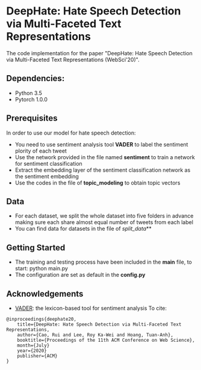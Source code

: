 # DeepHate: Hate Speech Detection via Multi-Faceted Text Representations  
The code implementation for the paper "DeepHate: Hate Speech Detection via Multi-Faceted Text Representations (WebSci'20)".  

## Dependencies:  

- Python 3.5
- Pytorch 1.0.0

## Prerequisites  
In order to use our model for hate speech detection:

- You need to use sentiment analysis tool **VADER** to label the sentiment plority of each tweet  
- Use the network provided in the file named **sentiment** to train a network for sentiment classification  
- Extract the embedding layer of the sentiment classification network as the sentiment embedding  
- Use the codes in the file of **topic_modeling** to obtain topic vectors

## Data  

- For each dataset, we split the whole dataset into five folders in advance making sure each share almost equal number of tweets from each label
- You can find data for datasets in the file of *split_data***

## Getting Started

- The training and testing process have been included in the **main** file, to start:
    python main.py  
- The configuration are set as default in the **config.py**

## Acknowledgements  
- [VADER](https://github.com/cjhutto/vaderSentiment): the lexicon-based tool for sentiment analysis
To cite:
```
@inproceedings{deephate20,
    title={DeepHate: Hate Speech Detection via Multi-Faceted Text Representations,
    author={Cao, Rui and Lee, Roy Ka-Wei and Hoang, Tuan-Anh},
    booktitle={Proceedings of the 11th ACM Conference on Web Science},
    month={July}
    year={2020}
    publisher={ACM}
}
```